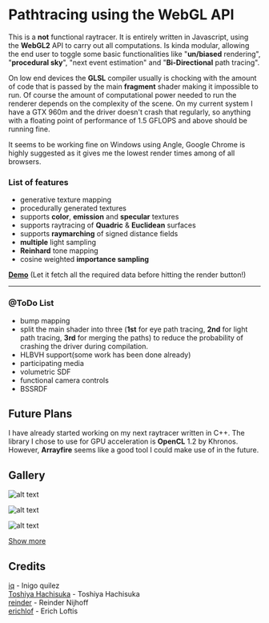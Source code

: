 # Pathtracing using the WebGL API

This is a **not** functional raytracer.
It is entirely written in Javascript, using the **WebGL2** API to carry out all computations.
Is kinda modular, allowing the end user to toggle some basic functionalities like "**un/biased** rendering", "**procedural sky**",
"next event estimation" and "**Bi-Directional** path tracing".

On low end devices the **GLSL** compiler usually is chocking with the amount of code
that is passed by the main **fragment** shader making it impossible to run.
Of course the amount of computational power needed to run the renderer depends on the complexity of the scene.
On my current system I have a GTX 960m and the driver doesn't crash that regularly, so anything with a floating point of performance of 1.5 GFLOPS and above should be running fine.

It seems to be working fine on Windows using Angle, Google Chrome is highly suggested as it gives me the lowest render times among
of all browsers.

### List of features
* generative texture mapping
* procedurally generated textures
* supports **color**, **emission** and **specular** textures
* supports raytracing of **Quadric** & **Euclidean** surfaces
* supports **raymarching** of signed distance fields
* **multiple** light sampling
* **Reinhard** tone mapping
* cosine weighted **importance sampling**

[**Demo**](https://mourtz.github.io/raytracer-0/) (Let it fetch all the required data before hitting the render button!)

---

### @ToDo List
* bump mapping
* split the main shader into three (**1st** for eye path tracing, **2nd** for light path tracing, **3rd** for merging the paths) to reduce the probability of crashing the driver during compilation.
* HLBVH support(some work has been done already)
* participating media
* volumetric SDF
* functional camera controls
* BSSRDF

## Future Plans
I have already started working on my next raytracer written in C++. The library I chose to use for GPU acceleration is **OpenCL** 1.2 by Khronos.
However, **Arrayfire** seems like a good tool I could make use of in the future.

## Gallery
![alt text](https://lh3.googleusercontent.com/jTXK1CFNzp9Fg8qose2BI3qdcA1xQX1YAPDUekB7av0U4dfk777A1yy78dO1ibnvU-S4VSY0d2dOxuu6-O4g3KFd_nBECdUTmnXWKUv3Km2nxodMkS827Guhd9A_H4eOcxdzrtIS8T8I8C5xuYq20k_eUnZNNCuE6nCOLV5Ljsd9E28EFVTufcXEv4yByu4XNErTgAp_CYJIcr-_qDtNyRWwmkWSGn23iZ3h1R7wGRrXMu9aTv8vN4JEdQOfMpbgh7OKFE_I0QyU9QkEJEgwfBnbzpy3dg-7izfLb2M0oWVxAXQzIXrvIbTlc-657EPFC8MuWiA_skTwZHtfdC2n7-fXlGrPrdJqR-e1_Fsgfgm6wetNp90dmGepklehN66WH8ljT1Gxw5tKNNhhHRAH74zTJoJLOh13l3_Xo06ocE5ngBO4SUOX7e2U5mVloHk_M7F6z9DMJ_EJ3EIcYmYmNcaFnALkxoEhW9KwuULn0SGq_df3CKTn5dlfzy2ozH6u73l1tY3xfkIs-0rZIsOZ3fL1WIflwPtwyn0MP_Tc5SPknnJ1bfc6pU8n5moUmZ838NAMsNKFJsmhwOC9UsD83J5c1wJH2J4xaR6XASdo_WZZ1uDBgU4hE_Ka1GDPGc5DTBSkJO6C-8PY0UC76RNGX9dCQBPkBA8yezI=s936-no)

![alt text](https://lh3.googleusercontent.com/g3vbb8KmefWG8mxd1orXT0TauAkQAQenXuIHnN1sKt29lmzuT_FLnKdtmmtU-1w8brZqn0yXvRfE_b-vrLBXKmq9oVTJ9s1PEkrhwOOnLnL7bo7rLd1AJgpow1zoy3reEUAURux5eJO1dqQgSwBAiYXxnv-_03L1KGZsHw3fTUCc3rOKhFo8dvVa6uRMTmokfNIiIRLFpDK8QKuygLOka4i_au2_HEfLZmWtPtIaOPJMzWT9_jWhJ_lEz0HzF1HwZZR-8PkpGgNfPlvdM5syaFxEsCnHWg4dwep6yoUqHHSZaBb4MhCDx_LjNbPV89JQhhgkkDGqCewY2thD5sk2P0LfDgMv4lbR-S5iKi3YR0RxFh2iOS0TCNMW6BYFHr65jUf2TYxMBzHPL8yVIGUGqIx79tSb4p6bBpjQ2ZEgwxJi2P3u4k1yDsAJzk2HY81NuhE-kthjzeG5T4V6FcQGC7M6QWeZBUHtA0-4Cm-6KvHSJ9K7MnNU0VoIYrFilFTtt9ljKPqWIZhYdL-f1gZERb6oNV_Lv-OIm93PBHf0YCryumA_XzJIWbE1jqNky9L5S3QgPyO7RL0viT8lSmZufgsIZKqC0R_wkux5rqzFwjNA6_Cs7ZHt23xKI1PxhmWOm9Pm7oWXy2bAq26DddWxcHLKfoCrZV91oJc=s936-no)

![alt text](https://lh3.googleusercontent.com/j82WJfHnX_PdGW_bkmX77cV2FRjgH9Egr4WC6Fnt8_z_UA8Os92NNOWmc1dXoWcKahJ4TPilBaLF0okbMzES2tMqA9oLV9NleOeUPNmLrGhJe7cBnQGeDHD5tUY6ypc-4JWaqCAvYQvqohnW8h7jqQ0Z3Tgs0vd305GI_B7LOsYgXpHjncEATer3AwlI4jGlshvmXh99bCAJnpjDOo3V0XQ9O8k5acUGYB6jxpj6Ag_8bnqB7px037LZFPsLHQWOIuYgusHLlTh_GsztoWo8xczKq42ayjYEq98jk0wNauFmyZiSozI6Ut8umGJxm--_8tJpFYMvBbjHmcMCCZJgiM--6tAueOyyqcjBoWAF3YarfpxyD9Nd9kqrpy-IJcSCkhsHJns8bJFd8O97xHVuKmtp8S-okfd9JJF5uyd6DkKkIVCC5fjrvc1bWNn1Z6_T2wIDA3MJyvuCRG9Ko2h-5S1IPzM5vy4Uss0JMuZJT_UC_0E461xynUTimRMjXh2JJlx_Vm3xeS41x0rTBvIj5L52rRYSJWQgeCLdMblb37CGFVj3YDMXvPIX4FQTqrRqzDQxevMHFU6tKtCxcWMhLSXX2ekaYq3vwbd8PJDmyr3eX4R4ZUcp0L1FyijpbDeSOafUknXYVHqp51o5Il76xa1nGSInGj9psE8=s936-no)

[Show more](https://goo.gl/photos/4zafwXUs4Ph9rux48)

## Credits
[iq](http://www.iquilezles.org/) - Inigo quilez <br>
[Toshiya Hachisuka](http://www.ci.i.u-tokyo.ac.jp/~hachisuka/) - Toshiya Hachisuka <br>
[reinder](http://reindernijhoff.net/) - Reinder Nijhoff <br>
[erichlof](https://github.com/erichlof) - Erich Loftis <br>
